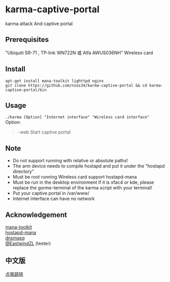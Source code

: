 # karma-captive-portal
karma attack And captive portal </br>

## Prerequisites
"Ubiquiti SR-71 , TP-link WN722N 或 Alfa AWUS036NH" Wireless card </br>

## Install
`apt-get install mana-toolkit lighttpd nginx` </br>
`git clone https://github.com/nios34/karma-captive-portal && cd karma-captive-portal/bin` </br>

## Usage
`./karma [Option] "Internet interface" "Wireless card interface" ` </br>
Option: </br>
> -web Start captive portal </br>

## Note
 * Do not support running with relative or absolute paths! </br>
 * The arm device needs to compile hostapd and put it under the "hostapd directory" </br>
 * Must be root running Wireless card support hostapd-mana </br>
 * Must be run in the desktop environment If it is xfac4 or kde, please replace the gorme-terminal of the karma script with your terminal! </br>
 * Put your captive portal in /var/www/ </br>
 * Internet interface can have no network

## Acknowledgement
[mana-toolkit](https://github.com/sensepost/mana) </br>
[hostapd-mana](https://github.com/sensepost/hostapd-mana) </br>
[dnsmasq](http://www.thekelleys.org.uk/dnsmasq/doc.html) </br>
[@EastwindZL](https://github.com/EastwindZL) (tester) </br>

## 中文版
[点我跳转](https://github.com/nios34/karma-captive-portal/blob/master/README.md)
